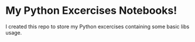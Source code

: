 # My Python Excercises Notebooks!

I created this repo to store my Python excercises containing some basic libs usage.
